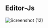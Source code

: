 ## Editor-Js

![Screenshot (12)](https://user-images.githubusercontent.com/33036554/75623170-8cfc7500-5bcd-11ea-930b-76c338a67975.png)
